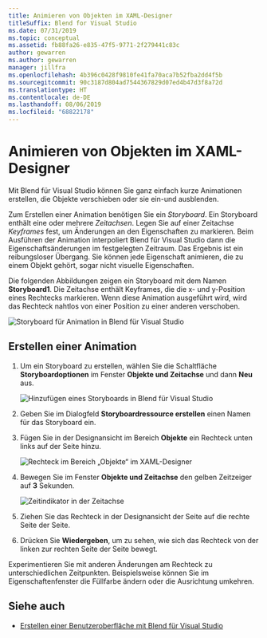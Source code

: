 ```yaml
---
title: Animieren von Objekten im XAML-Designer
titleSuffix: Blend for Visual Studio
ms.date: 07/31/2019
ms.topic: conceptual
ms.assetid: fb88fa26-e835-47f5-9771-2f279441c83c
author: gewarren
ms.author: gewarren
manager: jillfra
ms.openlocfilehash: 4b396c0428f9810fe41fa70aca7b52fba2dd4f5b
ms.sourcegitcommit: 90c3187d804ad7544367829d07ed4b47d3f8a72d
ms.translationtype: HT
ms.contentlocale: de-DE
ms.lasthandoff: 08/06/2019
ms.locfileid: "68822178"
---
```

# <a name="animate-objects-in-xaml-designer"></a>Animieren von Objekten im XAML-Designer

Mit Blend für Visual Studio können Sie ganz einfach kurze Animationen erstellen, die Objekte verschieben oder sie ein-und ausblenden.

Zum Erstellen einer Animation benötigen Sie ein *Storyboard*. Ein Storyboard enthält eine oder mehrere *Zeitachsen*. Legen Sie auf einer Zeitachse *Keyframes* fest, um Änderungen an den Eigenschaften zu markieren. Beim Ausführen der Animation interpoliert Blend für Visual Studio dann die Eigenschaftsänderungen im festgelegten Zeitraum. Das Ergebnis ist ein reibungsloser Übergang. Sie können jede Eigenschaft animieren, die zu einem Objekt gehört, sogar nicht visuelle Eigenschaften.

Die folgenden Abbildungen zeigen ein Storyboard mit dem Namen **Storyboard1**. Die Zeitachse enthält Keyframes, die die x- und y-Position eines Rechtecks markieren. Wenn diese Animation ausgeführt wird, wird das Rechteck nahtlos von einer Position zu einer anderen verschoben.

![Storyboard für Animation in Blend für Visual Studio](../designers/media/storyboard-timeline.png)

## <a name="create-an-animation"></a>Erstellen einer Animation

1. Um ein Storyboard zu erstellen, wählen Sie die Schaltfläche **Storyboardoptionen** im Fenster **Objekte und Zeitachse** und dann **Neu** aus.

   ![Hinzufügen eines Storyboards in Blend für Visual Studio](media/new-storyboard.png)

2. Geben Sie im Dialogfeld **Storyboardressource erstellen** einen Namen für das Storyboard ein.

3. Fügen Sie in der Designansicht im Bereich **Objekte** ein Rechteck unten links auf der Seite hinzu.

   ![Rechteck im Bereich „Objekte“ im XAML-Designer](media/add-rectangle.PNG)

4. Bewegen Sie im Fenster **Objekte und Zeitachse** den gelben Zeitzeiger auf **3** Sekunden.

   ![Zeitindikator in der Zeitachse](media/timeline-indicator.PNG)

5. Ziehen Sie das Rechteck in der Designansicht der Seite auf die rechte Seite der Seite.

6. Drücken Sie **Wiedergeben**, um zu sehen, wie sich das Rechteck von der linken zur rechten Seite der Seite bewegt.

Experimentieren Sie mit anderen Änderungen am Rechteck zu unterschiedlichen Zeitpunkten. Beispielsweise können Sie im Eigenschaftenfenster die Füllfarbe ändern oder die Ausrichtung umkehren.

## <a name="see-also"></a>Siehe auch

- [Erstellen einer Benutzeroberfläche mit Blend für Visual Studio](../designers/creating-a-ui-by-using-blend-for-visual-studio.md)